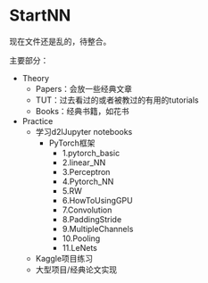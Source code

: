 # StartNN
现在文件还是乱的，待整合。

主要部分：

- Theory
  - Papers：会放一些经典文章
  - TUT：过去看过的或者被教过的有用的tutorials
  - Books：经典书籍，如花书
- Practice
  - 学习d2lJupyter notebooks
    - PyTorch框架
      - 1.pytorch_basic
      - 2.linear_NN
      - 3.Perceptron
      - 4.Pytorch_NN
      - 5.RW
      - 6.HowToUsingGPU
      - 7.Convolution
      - 8.PaddingStride
      - 9.MultipleChannels
      - 10.Pooling
      - 11.LeNets
  - Kaggle项目练习
  - 大型项目/经典论文实现